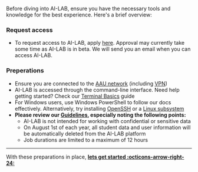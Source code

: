 Before diving into AI-LAB, ensure you have the necessary tools and knowledge for the best experience. Here's a brief overview:

### Request access

- To request access to AI-LAB, apply [here](https://forms.office.com/e/caEhCRmqVN). Approval may currently take some time as AI-LAB is in beta. We will send you an email when you can access AI-LAB.

<!-- If you don't receive access within 24 hours, please [contact us](/help-and-resources/support) -->

### Preperations

- Ensure you are connected to the [AAU network](https://www.en.its.aau.dk/instructions/wi-fi) (including [VPN](https://www.en.its.aau.dk/instructions/vpn))
- AI-LAB is accessed through the command-line interface. Need help getting started? Check our [Terminal Basics](/help-and-resources/terminal-basics) guide
- For Windows users, use Windows PowerShell to follow our docs effectively. Alternatively, try installing [OpenSSH](https://learn.microsoft.com/en-us/windows-server/administration/openssh/openssh_install_firstuse?tabs=gui) or a [Linux subsystem](https://learn.microsoft.com/en-us/windows/wsl/setup/environment)
- **Please review our [Guidelines](/help-and-resources/guidelines), especially noting the following points:**
    - AI-LAB is not intended for working with confidential or sensitive data
    - On August 1st of each year, all student data and user information will be automatically deleted from the AI-LAB platform
    - Job durations are limited to a maximum of 12 hours

<hr>

With these preparations in place, [**lets get started :octicons-arrow-right-24:**](/getting-started/login/)